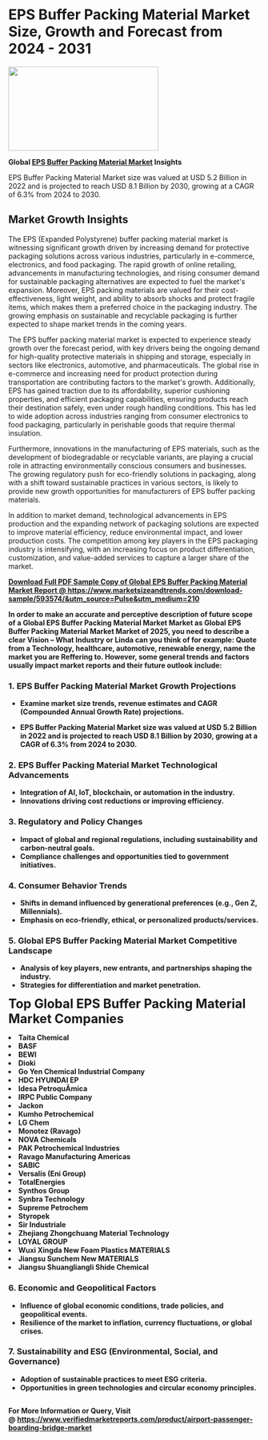 <H1>EPS Buffer Packing Material Market Size, Growth and Forecast from 2024 - 2031</H1><img class="aligncenter size-medium wp-image-584254" src="https://thirdeyenews.in/wp-content/uploads/2024/09/Global-Market-Research-300x168.jpeg" alt="" width="300" height="168" /><p><strong>Global&nbsp;<a href="https://www.marketsizeandtrends.com/download-sample/593574/&amp;utm_source=Pulse&amp;utm_medium=210">EPS Buffer Packing Material Market</a> Insights</strong></p><p>EPS Buffer Packing Material Market size was valued at USD 5.2 Billion in 2022 and is projected to reach USD 8.1 Billion by 2030, growing at a CAGR of 6.3% from 2024 to 2030.</p><p><h2>Market Growth Insights</h2> <p>The EPS (Expanded Polystyrene) buffer packing material market is witnessing significant growth driven by increasing demand for protective packaging solutions across various industries, particularly in e-commerce, electronics, and food packaging. The rapid growth of online retailing, advancements in manufacturing technologies, and rising consumer demand for sustainable packaging alternatives are expected to fuel the market's expansion. Moreover, EPS packing materials are valued for their cost-effectiveness, light weight, and ability to absorb shocks and protect fragile items, which makes them a preferred choice in the packaging industry. The growing emphasis on sustainable and recyclable packaging is further expected to shape market trends in the coming years.</p> <p><strong><a href="#"></a></strong></p> <p>The EPS buffer packing material market is expected to experience steady growth over the forecast period, with key drivers being the ongoing demand for high-quality protective materials in shipping and storage, especially in sectors like electronics, automotive, and pharmaceuticals. The global rise in e-commerce and increasing need for product protection during transportation are contributing factors to the market's growth. Additionally, EPS has gained traction due to its affordability, superior cushioning properties, and efficient packaging capabilities, ensuring products reach their destination safely, even under rough handling conditions. This has led to wide adoption across industries ranging from consumer electronics to food packaging, particularly in perishable goods that require thermal insulation.</p> <p>Furthermore, innovations in the manufacturing of EPS materials, such as the development of biodegradable or recyclable variants, are playing a crucial role in attracting environmentally conscious consumers and businesses. The growing regulatory push for eco-friendly solutions in packaging, along with a shift toward sustainable practices in various sectors, is likely to provide new growth opportunities for manufacturers of EPS buffer packing materials.</p> <p>In addition to market demand, technological advancements in EPS production and the expanding network of packaging solutions are expected to improve material efficiency, reduce environmental impact, and lower production costs. The competition among key players in the EPS packaging industry is intensifying, with an increasing focus on product differentiation, customization, and value-added services to capture a larger share of the market.</p> <p><strong><a href="#"></p><p><span class=""><strong>Download Full PDF Sample Copy of Global EPS Buffer Packing Material Market Report</strong> @ <a href="https://www.marketsizeandtrends.com/download-sample/593574/&amp;utm_source=Pulse&amp;utm_medium=210" target="_blank">https://www.marketsizeandtrends.com/download-sample/593574/&amp;utm_source=Pulse&amp;utm_medium=210</a></span></p><p>In order to make an accurate and perceptive description of future scope of a Global&nbsp;EPS Buffer Packing Material Market Market as Global&nbsp;EPS Buffer Packing Material Market Market of 2025, you need to describe a clear Vision &ndash; What Industry or Linda can you think of for example: Quote from a Technology, healthcare, automotive, renewable energy, name the market you are Reffering to. However, some general trends and factors usually impact market reports and their future outlook include:</p><h3>1.&nbsp;<strong>EPS Buffer Packing Material Market Growth Projections</strong></h3><ul><li>Examine market size trends, revenue estimates and CAGR (Compounded Annual Growth Rate) projections.</li><li><p>EPS Buffer Packing Material Market size was valued at USD 5.2 Billion in 2022 and is projected to reach USD 8.1 Billion by 2030, growing at a CAGR of 6.3% from 2024 to 2030.</p></li></ul><h3>2.&nbsp;<strong>EPS Buffer Packing Material Market Technological Advancements</strong></h3><ul><li>Integration of AI, IoT, blockchain, or automation in the industry.</li><li>Innovations driving cost reductions or improving efficiency.</li></ul><h3>3.&nbsp;<strong>Regulatory and Policy Changes</strong></h3><ul><li>Impact of global and regional regulations, including sustainability and carbon-neutral goals.</li><li>Compliance challenges and opportunities tied to government initiatives.</li></ul><h3>4.&nbsp;<strong>Consumer Behavior Trends</strong></h3><ul><li>Shifts in demand influenced by generational preferences (e.g., Gen Z, Millennials).</li><li>Emphasis on eco-friendly, ethical, or personalized products/services.</li></ul><h3>5.&nbsp;<strong>Global EPS Buffer Packing Material Market Competitive Landscape</strong></h3><ul><li>Analysis of key players, new entrants, and partnerships shaping the industry.</li><li>Strategies for differentiation and market penetration.</li></ul><p data-pm-slice="1 1 []"><span style="color: inherit; font-family: inherit; font-size: 25px;">Top Global EPS Buffer Packing Material Market Companies</span></p><div class="" data-test-id=""><p><li>Taita Chemical</li><li> BASF</li><li> BEWI</li><li> Dioki</li><li> Go Yen Chemical Industrial Company</li><li> HDC HYUNDAI EP</li><li> Idesa PetroquÃ­mica</li><li> IRPC Public Company</li><li> Jackon</li><li> Kumho Petrochemical</li><li> LG Chem</li><li> Monotez (Ravago)</li><li> NOVA Chemicals</li><li> PAK Petrochemical Industries</li><li> Ravago Manufacturing Americas</li><li> SABIC</li><li> Versalis (Eni Group)</li><li> TotalEnergies</li><li> Synthos Group</li><li> Synbra Technology</li><li> Supreme Petrochem</li><li> Styropek</li><li> Sir Industriale</li><li> Zhejiang Zhongchuang Material Technology</li><li> LOYAL GROUP</li><li> Wuxi Xingda New Foam Plastics MATERIALS</li><li> Jiangsu Sunchem New MATERIALS</li><li> Jiangsu Shuangliangli Shide Chemical</li></p></div><h3>6.&nbsp;<strong>Economic and Geopolitical Factors</strong></h3><ul><li>Influence of global economic conditions, trade policies, and geopolitical events.</li><li>Resilience of the market to inflation, currency fluctuations, or global crises.</li></ul><h3>7.&nbsp;<strong>Sustainability and ESG (Environmental, Social, and Governance)</strong></h3><ul><li>Adoption of sustainable practices to meet ESG criteria.</li><li>Opportunities in green technologies and circular economy principles.</li></ul><h2><strong style="font-size: 14px;">For More Information or Query, Visit @&nbsp;</strong><a style="background-color: #ffffff; font-size: 14px;" href="https://www.marketsizeandtrends.com/report/eps-buffer-packing-material-market/" target="_blank">https://www.verifiedmarketreports.com/product/airport-passenger-boarding-bridge-market</a></h2>
